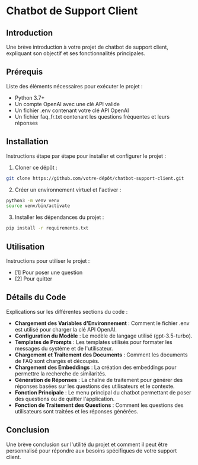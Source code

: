 # Chatbot de Support Client
## Introduction
Une brève introduction à votre projet de chatbot de support client, expliquant son objectif et ses fonctionnalités principales.

## Prérequis
Liste des éléments nécessaires pour exécuter le projet :
- Python 3.7+
- Un compte OpenAI avec une clé API valide
- Un fichier .env contenant votre clé API OpenAI
- Un fichier faq_fr.txt contenant les questions fréquentes et leurs réponses

## Installation
Instructions étape par étape pour installer et configurer le projet :

1. Cloner ce dépôt :
```bash
git clone https://github.com/votre-dépôt/chatbot-support-client.git
```

2. Créer un environnement virtuel et l'activer :
```bash
python3 -m venv venv
source venv/bin/activate
```

3. Installer les dépendances du projet :
```bash
pip install -r requirements.txt
```



## Utilisation
Instructions pour utiliser le projet :

- [1] Pour poser une question
- [2] Pour quitter

## Détails du Code
Explications sur les différentes sections du code :

- **Chargement des Variables d'Environnement** : Comment le fichier .env est utilisé pour charger la clé API OpenAI.
- **Configuration du Modèle** : Le modèle de langage utilisé (gpt-3.5-turbo).
- **Templates de Prompts** : Les templates utilisés pour formater les messages du système et de l'utilisateur.
- **Chargement et Traitement des Documents** : Comment les documents de FAQ sont chargés et découpés.
- **Chargement des Embeddings** : La création des embeddings pour permettre la recherche de similarités.
- **Génération de Réponses** : La chaîne de traitement pour générer des réponses basées sur les questions des utilisateurs et le contexte.
- **Fonction Principale** : Le menu principal du chatbot permettant de poser des questions ou de quitter l'application.
- **Fonction de Traitement des Questions** : Comment les questions des utilisateurs sont traitées et les réponses générées.

## Conclusion
Une brève conclusion sur l'utilité du projet et comment il peut être personnalisé pour répondre aux besoins spécifiques de votre support client.
